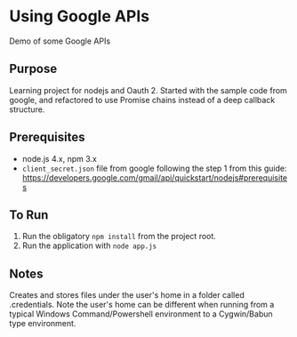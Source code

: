 # Using Google APIs
Demo of some Google APIs

## Purpose
Learning project for nodejs and Oauth 2. Started with the sample code from google, and refactored to use Promise chains instead of a deep callback structure.

## Prerequisites
* node.js 4.x, npm 3.x
* `client_secret.json` file from google following the step 1 from this guide: https://developers.google.com/gmail/api/quickstart/nodejs#prerequisites

## To Run
1. Run the obligatory `npm install` from the project root.
2. Run the application with `node app.js`

## Notes
Creates and stores files under the user's home in a folder called .credentials. Note the user's home can be different when running from a typical Windows Command/Powershell environment to a Cygwin/Babun type environment.
